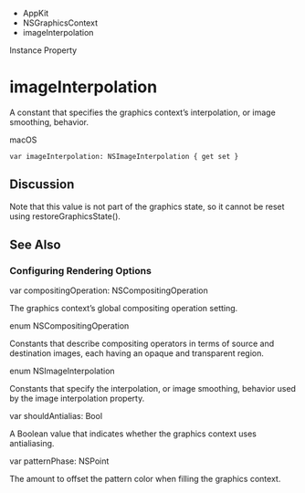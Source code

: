 

- AppKit
- NSGraphicsContext
-  imageInterpolation 

Instance Property

# imageInterpolation

A constant that specifies the graphics context’s interpolation, or image smoothing, behavior.

macOS

``` source
var imageInterpolation: NSImageInterpolation { get set }
```

## Discussion

Note that this value is not part of the graphics state, so it cannot be reset using restoreGraphicsState().

## See Also

### Configuring Rendering Options

var compositingOperation: NSCompositingOperation

The graphics context’s global compositing operation setting.

enum NSCompositingOperation

Constants that describe compositing operators in terms of source and destination images, each having an opaque and transparent region.

enum NSImageInterpolation

Constants that specify the interpolation, or image smoothing, behavior used by the image interpolation property.

var shouldAntialias: Bool

A Boolean value that indicates whether the graphics context uses antialiasing.

var patternPhase: NSPoint

The amount to offset the pattern color when filling the graphics context.

